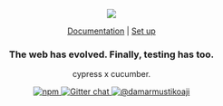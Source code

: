 <p align="center">
  <img src="https://learndevtestops.files.wordpress.com/2019/09/picture1.png"/>
</p>
<p align="center">
  <a href="https://github.com/damarmustiko/cypressxcucumber/tree/master/docs">Documentation</a> |
  <a href="https://github.com/damarmustiko/cypressxcucumber/tree/master/cypress">Set up</a>
</p>

<h3 align="center">
  The web has evolved. Finally, testing has too.
</h3>

<p align="center">
  cypress x cucumber.
</p>

<p align="center">
  <a href="https://www.npmjs.com/package/cypress">
    <img src="https://img.shields.io/npm/dm/cypress.svg" alt="npm"/>
  </a>
  <a href="https://gitter.im/cypress-io/cypress">
    <img src="https://img.shields.io/gitter/room/cypress-io/cypress.svg" alt="Gitter chat"/>
  </a>
    <a href="https://github.com/damarmustikoaji">
    <img src="https://img.stackshare.io/misc/follow-on-stackshare-badge.svg" alt="@damarmustikoaji"/>
  </a><br />
</p>
